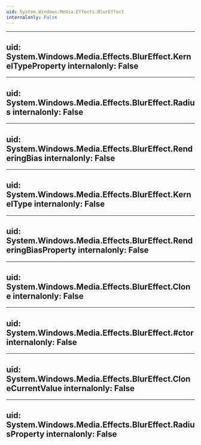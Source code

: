 ```yaml
---
uid: System.Windows.Media.Effects.BlurEffect
internalonly: False
---
```


---
uid: System.Windows.Media.Effects.BlurEffect.KernelTypeProperty
internalonly: False
---

---
uid: System.Windows.Media.Effects.BlurEffect.Radius
internalonly: False
---

---
uid: System.Windows.Media.Effects.BlurEffect.RenderingBias
internalonly: False
---

---
uid: System.Windows.Media.Effects.BlurEffect.KernelType
internalonly: False
---

---
uid: System.Windows.Media.Effects.BlurEffect.RenderingBiasProperty
internalonly: False
---

---
uid: System.Windows.Media.Effects.BlurEffect.Clone
internalonly: False
---

---
uid: System.Windows.Media.Effects.BlurEffect.#ctor
internalonly: False
---

---
uid: System.Windows.Media.Effects.BlurEffect.CloneCurrentValue
internalonly: False
---

---
uid: System.Windows.Media.Effects.BlurEffect.RadiusProperty
internalonly: False
---

